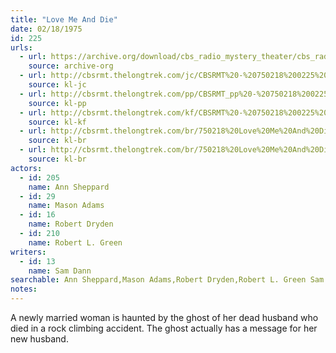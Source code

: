 ```yaml
---
title: "Love Me And Die"
date: 02/18/1975
id: 225
urls: 
  - url: https://archive.org/download/cbs_radio_mystery_theater/cbs_radio_mystery_theater-0201-0250.zip/cbs_radio_mystery_theater-0201-0250%2Fcbsrmt_0225_love_me_and_die.mp3
    source: archive-org
  - url: http://cbsrmt.thelongtrek.com/jc/CBSRMT%20-%20750218%200225%20Love%20Me%20And%20Die%20vbr%20kb_jc.mp3
    source: kl-jc
  - url: http://cbsrmt.thelongtrek.com/pp/CBSRMT_pp%20-%20750218%200225%20Love%20Me%20and%20Die.mp3
    source: kl-pp
  - url: http://cbsrmt.thelongtrek.com/kf/CBSRMT%20-%20750218%200225%20Love%20Me%20And%20Die_kf.mp3
    source: kl-kf
  - url: http://cbsrmt.thelongtrek.com/br/750218%20Love%20Me%20And%20Die-WOR.mp3
    source: kl-br
  - url: http://cbsrmt.thelongtrek.com/br/750218%20Love%20Me%20And%20Die%20-%20WOR.mp3
    source: kl-br
actors:  
  - id: 205
    name: Ann Sheppard  
  - id: 29
    name: Mason Adams  
  - id: 16
    name: Robert Dryden  
  - id: 210
    name: Robert L. Green
writers:  
  - id: 13
    name: Sam Dann
searchable: Ann Sheppard,Mason Adams,Robert Dryden,Robert L. Green Sam Dann
notes:  
---
```

A newly married woman is haunted by the ghost of her dead husband who died in a rock climbing accident. The ghost actually has a message for her new husband.